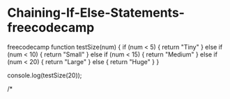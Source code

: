 # Chaining-If-Else-Statements-freecodecamp
freecodecamp
function testSize(num) {
  if (num < 5) {
    return "Tiny"
  } else if (num < 10) {
    return "Small"
  } else if (num < 15) {
    return "Medium"
  } else if (num < 20) {
    return "Large"
  } else {
    return "Huge"
  }
}

console.log(testSize(20));

/*
